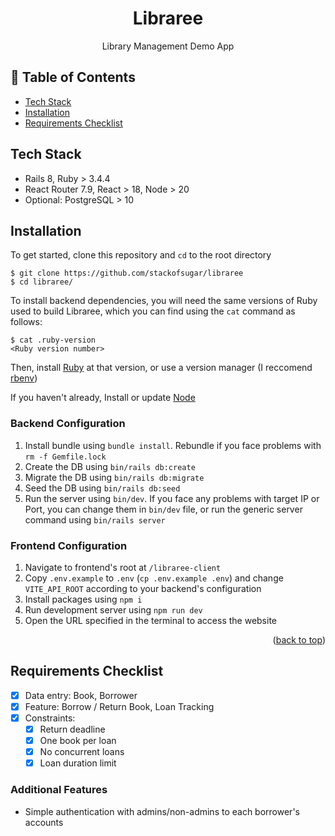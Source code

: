 <div align="center">
    <h1>Libraree</h1>
</div>

<div align="center">
    <p>Library Management Demo App</p>
</div>

<a name="readme-top"></a>

## 📝 Table of Contents

- [Tech Stack](#stack)
- [Installation](#installation)
- [Requirements Checklist](#checklist)

## Tech Stack <a name="stack"></a>

- Rails 8, Ruby > 3.4.4
- React Router 7.9, React > 18, Node > 20
- Optional: PostgreSQL > 10

## Installation <a name="installation"></a>

To get started, clone this repository and `cd` to the root directory

```
$ git clone https://github.com/stackofsugar/libraree
$ cd libraree/
```

To install backend dependencies, you will need the same versions of Ruby used to build Libraree, which you can find using the `cat` command as follows:

```
$ cat .ruby-version
<Ruby version number>
```

Then, install [Ruby](https://www.ruby-lang.org/en/documentation/installation/) at that version, or use a version manager (I reccomend [rbenv](https://rbenv.org/))

If you haven't already, Install or update [Node](https://nodejs.org/en/download)

### Backend Configuration

1. Install bundle using `bundle install`. Rebundle if you face problems with `rm -f Gemfile.lock`
1. Create the DB using `bin/rails db:create`
1. Migrate the DB using `bin/rails db:migrate`
1. Seed the DB using `bin/rails db:seed`
1. Run the server using `bin/dev`. If you face any problems with target IP or Port, you can change them in `bin/dev` file, or run the generic server command using `bin/rails server`

### Frontend Configuration

1. Navigate to frontend's root at `/libraree-client`
1. Copy `.env.example` to `.env` (`cp .env.example .env`) and change `VITE_API_ROOT` according to your backend's configuration
1. Install packages using `npm i`
1. Run development server using `npm run dev`
1. Open the URL specified in the terminal to access the website

<p align="right">(<a href="#readme-top">back to top</a>)</p>

## Requirements Checklist <a name="checklist"></a>

- [x] Data entry: Book, Borrower
- [x] Feature: Borrow / Return Book, Loan Tracking
- [x] Constraints:
  - [x] Return deadline
  - [x] One book per loan
  - [x] No concurrent loans
  - [x] Loan duration limit

### Additional Features

- Simple authentication with admins/non-admins to each borrower's accounts
